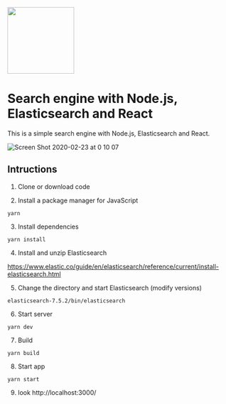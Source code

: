 <a href="https://www.linkedin.com/in/kota-aoyama/"><img src="https://user-images.githubusercontent.com/16607351/75542811-df218700-5a63-11ea-9517-bf177185b838.png" width="150"></a>



# Search engine with Node.js, Elasticsearch and React

This is a simple search engine with Node.js, Elasticsearch and React.

![Screen Shot 2020-02-23 at 0 10 07](https://user-images.githubusercontent.com/16607351/75094720-4c02d000-55d1-11ea-96db-24e1f3699fd4.png)


## Intructions

1. Clone or download code

2. Install a package manager for JavaScript

```yarn```

3. Install dependencies

```yarn install```

4. Install and unzip Elasticsearch

https://www.elastic.co/guide/en/elasticsearch/reference/current/install-elasticsearch.html

5. Change the directory and start Elasticsearch (modify versions)

```elasticsearch-7.5.2/bin/elasticsearch```

6. Start server

```yarn dev```

7. Build

```yarn build```

8. Start app

```yarn start```

9. look http://localhost:3000/

